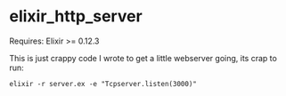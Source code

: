elixir_http_server
==================

Requires: Elixir >= 0.12.3

This is just crappy code I wrote to get a little webserver going, its crap
to run:

```
elixir -r server.ex -e "Tcpserver.listen(3000)"
```
